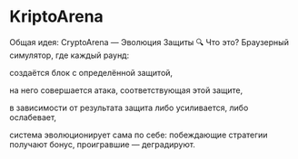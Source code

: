 # KriptoArena

Общая идея: CryptoArena — Эволюция Защиты
🔍 Что это?
Браузерный симулятор, где каждый раунд:

создаётся блок с определённой защитой,

на него совершается атака, соответствующая этой защите,

в зависимости от результата защита либо усиливается, либо ослабевает,

система эволюционирует сама по себе: побеждающие стратегии получают бонус, проигравшие — деградируют.
